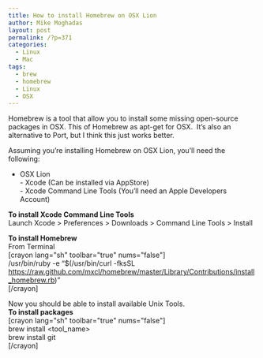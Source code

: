 ```yaml
---
title: How to install Homebrew on OSX Lion
author: Mike Moghadas
layout: post
permalink: /?p=371
categories:
  - Linux
  - Mac
tags:
  - brew
  - homebrew
  - Linux
  - OSX
---
```

Homebrew is a tool that allow you to install some missing open-source packages in OSX. This of Homebrew as apt-get for OSX.  It&#8217;s also an alternative to Port, but I think this just works better.

Assuming you&#8217;re installing Homebrew on OSX Lion, you&#8217;ll need the following:

- OSX Lion  
- Xcode (Can be installed via AppStore)  
- Xcode Command Line Tools (You&#8217;ll need an Apple Developers Account)

<!--more-->

**To install Xcode Command Line Tools**  
Launch Xcode > Preferences > Downloads > Command Line Tools > Install

**To install Homebrew**  
From Terminal  
[crayon lang="sh" toolbar="true" nums="false"]  
/usr/bin/ruby -e &#8220;$(/usr/bin/curl -fksSL https://raw.github.com/mxcl/homebrew/master/Library/Contributions/install_homebrew.rb)&#8221;  
[/crayon]

Now you should be able to install available Unix Tools.  
**To install packages**  
[crayon lang="sh" toolbar="true" nums="false"]  
brew install <tool_name>  
brew install git  
[/crayon]